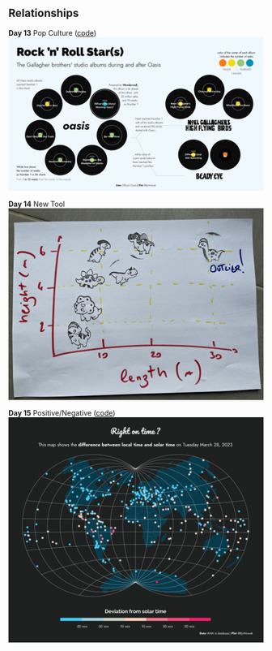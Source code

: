 ## Relationships

**Day 13** Pop Culture ([code](https://github.com/BjnNowak/TidyTuesday/blob/main/SC_Oasis.R))
![day 13](fig/day13.png)

**Day 14** New Tool
![day 14](fig/day14.jpg)

**Day 15** Positive/Negative ([code](https://github.com/BjnNowak/TidyTuesday/blob/main/SC_TimeZone.R))
![day 15](fig/day15.png)
